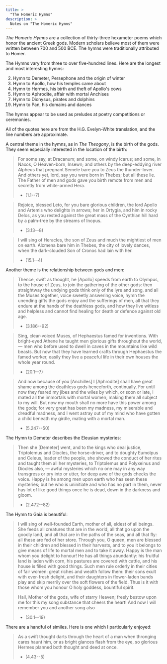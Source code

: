```yaml
---
title: >
  "The Homeric Hymns"
description: >
  Notes on "The Homeric Hymns"
---
```


*The Homeric Hymns* are a collection of thirty-three hexameter poems which honor the ancient Greek gods.  Modern scholars believe most of them were written between 700 and 500 BCE.  The hymns were traditionally attributed to Homer.

The Hymns vary from three to over five-hundred lines.  Here are the longest and most interesting hymns:

<ol>
  <li value="2">Hymn to Demeter, Persephone and the origin of winter</li>
  <li value="3">Hymn to Apollo, how his temples came about</li>
  <li value="4">Hymn to Hermes, his birth and theft of Apollo's cows</li>
  <li value="5">Hymn to Aphrodite, affair with mortal Anchises</li>
  <li value="7">Hymn to Dionysus, pirates and dolphins</li>
  <li value="19">Hymn to Pan, his domains and dances</li>
</ol>

The hymns appear to be used as preludes at poetry competitions or ceremonies.

All of the quotes here are from the H.G. Evelyn-White translation, and the line numbers are approximate.

A central theme in the hymns, as in *The Theogony*, is the birth of the gods.  They seem especially interested in the location of the birth:

> For some say, at Dracanum; and some, on windy Icarus; and some, in Naxos, O Heaven-born, Insewn; and others by the deep-eddying river Alpheus that pregnant Semele bare you to Zeus the thunder-lover. And others yet, lord, say you were born in Thebes; but all these lie. The Father of men and gods gave you birth remote from men and secretly from white-armed Hera.
> - (1.1--7)

> Rejoice, blessed Leto, for you bare glorious children, the lord Apollo and Artemis who delights in arrows; her in Ortygia, and him in rocky Delos, as you rested against the great mass of the Cynthian hill hard by a palm-tree by the streams of Inopus.
> - (3.13--8)

> I will sing of Heracles, the son of Zeus and much the mightiest of men on earth. Alcmena bare him in Thebes, the city of lovely dances, when the dark-clouded Son of Cronos had lain with her.
> - (15.1--4)

Another theme is the relationship between gods and men:

> Thence, swift as thought, he [Apollo] speeds from earth to Olympus, to the house of Zeus, to join the gathering of the other gods: then straightway the undying gods think only of the lyre and song, and all the Muses together, voice sweetly answering voice, hymn the unending gifts the gods enjoy and the sufferings of men, all that they endure at the hands of the deathless gods, and how they live witless and helpless and cannot find healing for death or defence against old age.
> - (3.186--92)

> Sing, clear-voiced Muses, of Hephaestus famed for inventions. With bright-eyed Athene he taught men glorious gifts throughout the world, — men who before used to dwell in caves in the mountains like wild beasts. But now that they have learned crafts through Hephaestus the famed worker, easily they live a peaceful life in their own houses the whole year round.
> - (20.1--7)

> And now because of you [Anchilles] I [Aphrodite] shall have great shame among the deathless gods henceforth, continually. For until now they feared my jibes and the wiles by which, or soon or late, I mated all the immortals with mortal women, making them all subject to my will. But now my mouth shall no more have this power among the gods; for very great has been my madness, my miserable and dreadful madness, and I went astray out of my mind who have gotten a child beneath my girdle, mating with a mortal man.
> - (5.247--50)

The Hymn to Demeter describes the Eleusian mysteries:

> Then she [Demeter] went, and to the kings who deal justice, Triptolemus and Diocles, the horse-driver, and to doughty Eumolpus and Celeus, leader of the people, she showed the conduct of her rites and taught them all her mysteries, to Triptolemus and Polyxeinus and Diocles also, — awful mysteries which no one may in any way transgress or pry into or utter, for deep awe of the gods checks the voice. Happy is he among men upon earth who has seen these mysteries; but he who is uninitiate and who has no part in them, never has lot of like good things once he is dead, down in the darkness and gloom.
> - (2.472--82)

The Hymn to Gaia is beautiful:

> I will sing of well-founded Earth, mother of all, eldest of all beings. She feeds all creatures that are in the world, all that go upon the goodly land, and all that are in the paths of the seas, and all that fly: all these are fed of her store. Through you, O queen, men are blessed in their children and blessed in their harvests, and to you it belongs to give means of life to mortal men and to take it away. Happy is the man whom you delight to honour! He has all things abundantly: his fruitful land is laden with corn, his pastures are covered with cattle, and his house is filled with good things. Such men rule orderly in their cities of fair women: great riches and wealth follow them: their sons exult with ever-fresh delight, and their daughters in flower-laden bands play and skip merrily over the soft flowers of the field. Thus is it with those whom you honour O holy goddess, bountiful spirit.
>
> Hail, Mother of the gods, wife of starry Heaven; freely bestow upon me for this my song substance that cheers the heart! And now I will remember you and another song also
> - (30.1--19)

There are a handful of similes.  Here is one which I particularly enjoyed:

> As a swift thought darts through the heart of a man when thronging cares haunt him, or as bright glances flash from the eye, so glorious Hermes planned both thought and deed at once.
> - (4.43--5)
